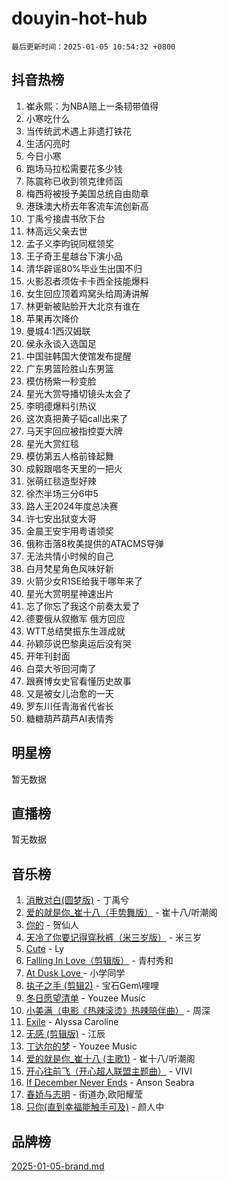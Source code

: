 # douyin-hot-hub

`最后更新时间：2025-01-05 10:54:32 +0800`

## 抖音热榜

1. 崔永熙：为NBA赔上一条韧带值得
1. 小寒吃什么
1. 当传统武术遇上非遗打铁花
1. 生活闪亮时
1. 今日小寒
1. 跑场马拉松需要花多少钱
1. 陈震称已收到领克律师函
1. 梅西将被授予美国总统自由勋章
1. 港珠澳大桥去年客流车流创新高
1. 丁禹兮接虞书欣下台
1. 林高远父亲去世
1. 孟子义李昀锐同框领奖
1. 王子奇王星越台下演小品
1. 清华辟谣80%毕业生出国不归
1. 火影忍者须佐卡卡西全技能爆料
1. 女生回应顶着鸡窝头给周涛讲解
1. 林更新被贴脸开大北京有谁在
1. 苹果再次降价
1. 曼城4:1西汉姆联
1. 侯永永谈入选国足
1. 中国驻韩国大使馆发布提醒
1. 广东男篮险胜山东男篮
1. 模仿杨紫一秒变脸
1. 星光大赏导播切镜头太会了
1. 李明德爆料引热议
1. 这次真把黄子韬call出来了
1. 马天宇回应被指控耍大牌
1. 星光大赏红毯
1. 模仿第五人格前锋起舞
1. 成毅跟唱冬天里的一把火
1. 张萌红毯造型好辣
1. 徐杰半场三分6中5
1. 路人王2024年度总决赛
1. 许七安出狱变大哥
1. 金晨王安宇用粤语领奖
1. 俄称击落8枚美提供的ATACMS导弹
1. 无法共情小时候的自己
1. 白月梵星角色风味好新
1. 火箭少女R1SE给我干哪年来了
1. 星光大赏明星神速出片
1. 忘了你忘了我这个前奏太爱了
1. 德要俄从叙撤军 俄方回应
1. WTT总结樊振东生涯成就
1. 孙颖莎说巴黎奥运后没有哭
1. 开年刊封面
1. 白菜大爷回河南了
1. 跟赛博女史官看懂历史故事
1. 又是被女儿治愈的一天
1. 罗东川任青海省代省长
1. 糖糖葫芦葫芦AI表情秀

## 明星榜

暂无数据

## 直播榜

暂无数据

## 音乐榜

1. [消散对白(圆梦版)](https://sf3-cdn-tos.douyinstatic.com/obj/tos-cn-ve-2774/og4jB5I5IizzoZVAAAzWgBMAsMDWoArfwBOiFs) - 丁禹兮
1. [爱的就是你_崔十八（手势舞版）](https://sf5-hl-cdn-tos.douyinstatic.com/obj/tos-cn-ve-2774/oApB2AigNyB4sTw7JhBOikMAf0oDJzMWBuIrgm) - 崔十八/听潮阁
1. [你的](https://sf3-cdn-tos.douyinstatic.com/obj/tos-cn-ve-2774/oYuIeKf42jB7sEV6B2upMdpYAgfrQWj0FeRegh) - 贺仙人
1. [天冷了你要记得穿秋裤（米三岁版）](https://sf5-hl-cdn-tos.douyinstatic.com/obj/tos-cn-ve-2774/oQlIwVIDWiZ6BQilAorS7MA0AgCkQDvcZAdm1) - 米三岁
1. [Cute](https://sf5-hl-cdn-tos.douyinstatic.com/obj/tos-cn-ve-2774/o4IbIzHWKAAB4wsS5qMBRiiAlEBGTpQRNfFvuo) - Ly
1. [Falling In Love（剪辑版）](https://sf5-hl-cdn-tos.douyinstatic.com/obj/tos-cn-ve-2774/o8ajpA8zzgBPahbBIO8AcKGBLJezFCRd1wfP9f) - 青村秀和
1. [ At Dusk  Love ](https://sf6-cdn-tos.douyinstatic.com/obj/tos-cn-ve-2774/o8CrpCf5CaYgI4ZrtQgMQAFEfuGqNnRSDQAPBc) - 小学同学
1. [执子之手 (剪辑2)](https://sf5-hl-cdn-tos.douyinstatic.com/obj/tos-cn-ve-2774/oUoZLQjCc31XzqsBnBQUNgeKtYPBcgbFDwtfcu) - 宝石Gem\哩哩
1. [冬日愿望清单](https://sf3-cdn-tos.douyinstatic.com/obj/tos-cn-ve-2774/oIIgUOeamCFCVAzxN6MFRLIBlLGpUqQxeeHrLE) - Youzee Music
1. [小美满（电影《热辣滚烫》热辣陪伴曲）](https://sf5-hl-cdn-tos.douyinstatic.com/obj/tos-cn-ve-2774/o0GAn2lSgfZIDUgtevCGDQYnFg4CwnrBaxbTZL) - 周深
1. [Exile](https://sf5-hl-cdn-tos.douyinstatic.com/obj/tos-cn-ve-2774/oYj4gAQTknKE3WW0Je8KGmQ7z1cA4FefwtbufD) - Alyssa Caroline
1. [无感 (剪辑版)](https://sf5-hl-cdn-tos.douyinstatic.com/obj/tos-cn-ve-2774/o0eIsUzJBDlQaQFC5OFlgbMEZC1TFYBftOBn6p) - 江辰
1. [丁达尔的梦](https://sf5-hl-cdn-tos.douyinstatic.com/obj/tos-cn-ve-2774/oMU3WirUZBVQkAC9ccG5P2IQirziZM2RTInUY) - Youzee Music
1. [爱的就是你_崔十八 (主歌1)](https://sf6-cdn-tos.douyinstatic.com/obj/tos-cn-ve-2774/oI5BO5DhFZ6UTcNCnZaOCBLtZ7WIMQGfgnXf5E) - 崔十八/听潮阁
1. [开心往前飞（开心超人联盟主题曲）](https://sf5-hl-cdn-tos.douyinstatic.com/obj/tos-cn-ve-2774/9d8fb7c82cf1421fb93a9fe925275e0a) - VIVI
1. [If December Never Ends](https://sf5-hl-cdn-tos.douyinstatic.com/obj/tos-cn-ve-2774/oY1IQMoTgCFIBg8RZifyqlBBt1UFgitTYmxeOS) - Anson Seabra
1. [春娇与志明](https://sf5-hl-cdn-tos.douyinstatic.com/obj/tos-cn-ve-2774/e530d8fceb7044b39707d7f9ff54add1) - 街道办,欧阳耀莹
1. [只你(直到幸福能触手可及)](https://sf5-hl-cdn-tos.douyinstatic.com/obj/tos-cn-ve-2774/o0lBkRDzFTeaVSUz3ZZSCBVtZ5DIMQGfgmEAuE) - 颜人中

## 品牌榜

[2025-01-05-brand.md](2025-01-05-brand.md)
